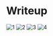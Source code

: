 # Writeup
![1](https://github.com/charminar-3000/PROLABS/assets/113937215/c69066e0-10af-4c8b-a687-971f43374f16)
![2](https://github.com/charminar-3000/PROLABS/assets/113937215/e9e5f2ae-31d3-497f-b78c-d0312652a680)
![3](https://github.com/charminar-3000/PROLABS/assets/113937215/9740d46d-1e70-4ba7-985e-434d19509320)
![4](https://github.com/charminar-3000/PROLABS/assets/113937215/4e6ec582-cca1-4d9e-8451-ee2635573999)

